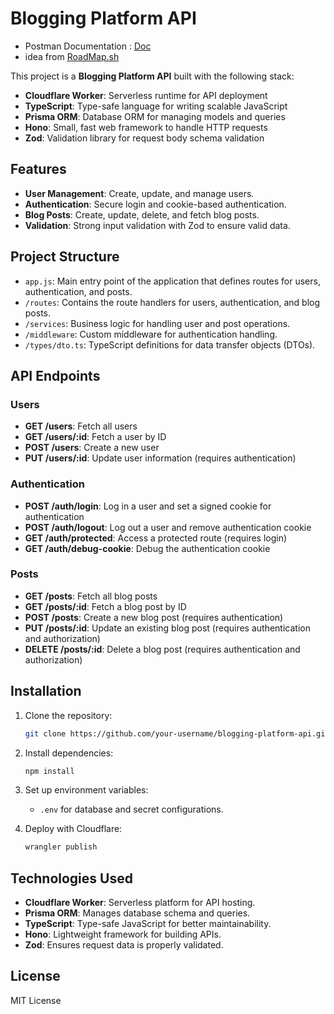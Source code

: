 # Blogging Platform API
- Postman Documentation : [Doc](https://documenter.getpostman.com/view/27311000/2sAY4rDQJG)
- idea from [RoadMap.sh](https://roadmap.sh/projects/blogging-platform-api)

This project is a **Blogging Platform API** built with the following stack:

- **Cloudflare Worker**: Serverless runtime for API deployment
- **TypeScript**: Type-safe language for writing scalable JavaScript
- **Prisma ORM**: Database ORM for managing models and queries
- **Hono**: Small, fast web framework to handle HTTP requests
- **Zod**: Validation library for request body schema validation

## Features

- **User Management**: Create, update, and manage users.
- **Authentication**: Secure login and cookie-based authentication.
- **Blog Posts**: Create, update, delete, and fetch blog posts.
- **Validation**: Strong input validation with Zod to ensure valid data.

## Project Structure

- `app.js`: Main entry point of the application that defines routes for users, authentication, and posts.
- `/routes`: Contains the route handlers for users, authentication, and blog posts.
- `/services`: Business logic for handling user and post operations.
- `/middleware`: Custom middleware for authentication handling.
- `/types/dto.ts`: TypeScript definitions for data transfer objects (DTOs).

## API Endpoints

### Users
- **GET /users**: Fetch all users
- **GET /users/:id**: Fetch a user by ID
- **POST /users**: Create a new user
- **PUT /users/:id**: Update user information (requires authentication)

### Authentication
- **POST /auth/login**: Log in a user and set a signed cookie for authentication
- **POST /auth/logout**: Log out a user and remove authentication cookie
- **GET /auth/protected**: Access a protected route (requires login)
- **GET /auth/debug-cookie**: Debug the authentication cookie

### Posts
- **GET /posts**: Fetch all blog posts
- **GET /posts/:id**: Fetch a blog post by ID
- **POST /posts**: Create a new blog post (requires authentication)
- **PUT /posts/:id**: Update an existing blog post (requires authentication and authorization)
- **DELETE /posts/:id**: Delete a blog post (requires authentication and authorization)

## Installation

1. Clone the repository:

   ```bash
   git clone https://github.com/your-username/blogging-platform-api.git
   ```

2. Install dependencies:

   ```bash
   npm install
   ```

3. Set up environment variables:

   - `.env` for database and secret configurations.

4. Deploy with Cloudflare:

   ```bash
   wrangler publish
   ```

## Technologies Used

- **Cloudflare Worker**: Serverless platform for API hosting.
- **Prisma ORM**: Manages database schema and queries.
- **TypeScript**: Type-safe JavaScript for better maintainability.
- **Hono**: Lightweight framework for building APIs.
- **Zod**: Ensures request data is properly validated.

## License

MIT License